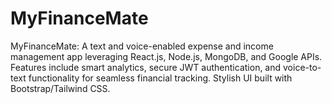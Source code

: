 # MyFinanceMate
MyFinanceMate: A text and voice-enabled expense and income management app leveraging React.js, Node.js, MongoDB, and Google APIs. Features include smart analytics, secure JWT authentication, and voice-to-text functionality for seamless financial tracking. Stylish UI built with Bootstrap/Tailwind CSS.
